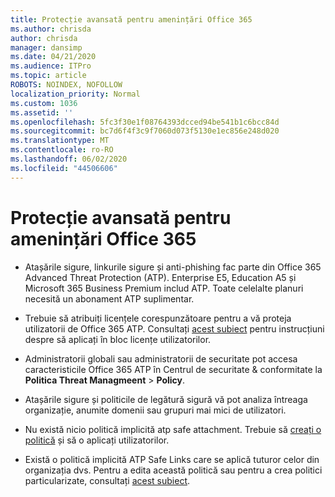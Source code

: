 ```yaml
---
title: Protecție avansată pentru amenințări Office 365
ms.author: chrisda
author: chrisda
manager: dansimp
ms.date: 04/21/2020
ms.audience: ITPro
ms.topic: article
ROBOTS: NOINDEX, NOFOLLOW
localization_priority: Normal
ms.custom: 1036
ms.assetid: ''
ms.openlocfilehash: 5fc3f30e1f08764393dcced94be541b1c6bcc84d
ms.sourcegitcommit: bc7d6f4f3c9f7060d073f5130e1ec856e248d020
ms.translationtype: MT
ms.contentlocale: ro-RO
ms.lasthandoff: 06/02/2020
ms.locfileid: "44506606"
---
```

# <a name="office-365-advanced-threat-protection"></a>Protecție avansată pentru amenințări Office 365

- Atașările sigure, linkurile sigure și anti-phishing fac parte din Office 365 Advanced Threat Protection (ATP). Enterprise E5, Education A5 și Microsoft 365 Business Premium includ ATP. Toate celelalte planuri necesită un abonament ATP suplimentar.

- Trebuie să atribuiți licențele corespunzătoare pentru a vă proteja utilizatorii de Office 365 ATP. Consultați [acest subiect](https://docs.microsoft.com/microsoft-365/admin/add-users/add-users) pentru instrucțiuni despre să aplicați în bloc licențe utilizatorilor.

- Administratorii globali sau administratorii de securitate pot accesa caracteristicile Office 365 ATP în Centrul de securitate & conformitate la **Politica Threat Managmeent** \> **Policy**.

- Atașările sigure și politicile de legătură sigură vă pot analiza întreaga organizație, anumite domenii sau grupuri mai mici de utilizatori.

- Nu există nicio politică implicită atp safe attachment. Trebuie să [creați o politică](https://docs.microsoft.com/microsoft-365/security/office-365-security/set-up-atp-safe-attachments-policies) și să o aplicați utilizatorilor.

- Există o politică implicită ATP Safe Links care se aplică tuturor celor din organizația dvs. Pentru a edita această politică sau pentru a crea politici particularizate, consultați [acest subiect](https://docs.microsoft.com/microsoft-365/security/office-365-security/set-up-atp-safe-links-policies).
